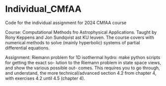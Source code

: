 # Individual_CMfAA
Code for the individual assignment for 2024 CMfAA course

Course: Computational Methods fro Astrophysical Applications. Taught by Rony Keppens and Jon Sundqvist ast KU leuven. The course covers with numerical methods to solve (mainly hyperbolic) systems of partial differential equations. 

Assignment:
Riemann problem for 1D isothermal hydro: make python scripts for getting the exact so-
lution to the Riemann problem in state space views, and show the various possible out-
comes. This requires you to go through, and understand, the more technical/advanced
section 4.2 from chapter 4, with exercises 4.2 until 4.5 (chapter 4).

